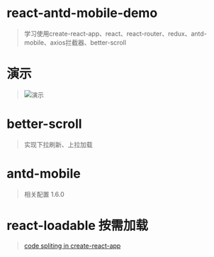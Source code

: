 # react-antd-mobile-demo
> 学习使用create-react-app、react、react-router、redux、antd-mobile、axios拦截器、better-scroll
# 演示
>![演示](https://github.com/LeeRayno/react-antd-mobile-demo/blob/master/screenshots/screen.gif)
# better-scroll
> 实现下拉刷新、上拉加载
# antd-mobile 
> 相关配置 1.6.0
# react-loadable 按需加载
> [code spliting in create-react-app](http://serverless-stack.com/chapters/code-splitting-in-create-react-app.html)